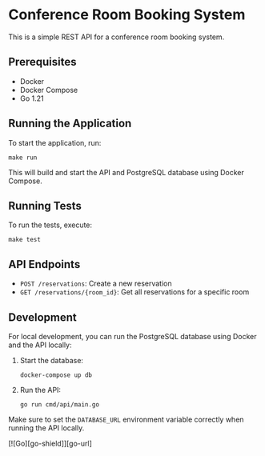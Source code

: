 # Conference Room Booking System

This is a simple REST API for a conference room booking system.

## Prerequisites

- Docker
- Docker Compose
- Go 1.21 

## Running the Application

To start the application, run:

```
make run
```

This will build and start the API and PostgreSQL database using Docker Compose.

## Running Tests

To run the tests, execute:

```
make test
```

## API Endpoints

- `POST /reservations`: Create a new reservation
- `GET /reservations/{room_id}`: Get all reservations for a specific room

## Development

For local development, you can run the PostgreSQL database using Docker and the API locally:

1. Start the database:
   ```
   docker-compose up db
   ```

2. Run the API:
   ```
   go run cmd/api/main.go
   ```

Make sure to set the `DATABASE_URL` environment variable correctly when running the API locally.

[![Go][go-shield]][go-url]
